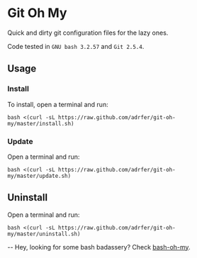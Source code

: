 # Git Oh My
Quick and dirty git configuration files for the lazy ones.

Code tested in `GNU bash 3.2.57` and `Git 2.5.4`.

## Usage

### Install

To install, open a terminal and run:

    bash <(curl -sL https://raw.github.com/adrfer/git-oh-my/master/install.sh)

### Update

Open a terminal and run:

    bash <(curl -sL https://raw.github.com/adrfer/git-oh-my/master/update.sh)

## Uninstall

Open a terminal and run:

    bash <(curl -sL https://raw.github.com/adrfer/git-oh-my/master/uninstall.sh)

--
Hey, looking for some bash badassery? Check [bash-oh-my](https://github.com/adrfer/bash-oh-my).